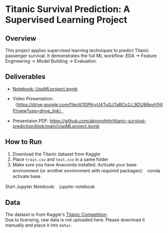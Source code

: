 # Titanic Survival Prediction: A Supervised Learning Project

## Overview
This project applies supervised learning techniques to predict Titanic passenger survival.
It demonstrates the full ML workflow: EDA → Feature Engineering → Model Building → Evaluation.


## Deliverables
- [Notebook: UspMLproject.ipynb](UspMLproject.ipynb)  
- Video Presentation:（https://drive.google.com/file/d/1GPtiryU4TuGJTaBCo2J_9DU88qvh1HIP/view?usp=drive_link）

- Presentaion PDF: https://github.com/akronohhh/titanic-survival-prediction/blob/main/UspMLproject.ipynb
## How to Run
1. Download the Titanic dataset from Kaggle  
2. Place `train.csv` and `test.csv` in a same folder  
3. Make sure you have Anaconda installed.
Activate your base environment (or another environment with required packages):　conda activate base

Start Jupyter Notebook:　jupyter notebook




## Data
The dataset is from Kaggle's [Titanic Competition](https://www.kaggle.com/c/titanic/data).  
Due to licensing, raw data is not uploaded here. Please download it manually and place it into `data/`.


